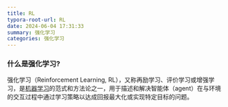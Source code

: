 ```yaml
---
title: RL
typora-root-url: RL
date: 2024-06-04 17:31:33
summary: 强化学习
categories: 强化学习
---
```


### 什么是强化学习?

强化学习（Reinforcement Learning, RL），又称再励学习、评价学习或增强学习，是[机器学习](https://so.csdn.net/so/search?q=机器学习&spm=1001.2101.3001.7020)的范式和方法论之一，用于描述和解决智能体（agent）在与环境的交互过程中通过学习策略以达成回报最大化或实现特定目标的问题。

